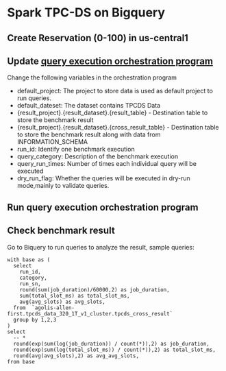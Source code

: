 # Spark TPC-DS on Bigquery
## Create Reservation (0-100) in us-central1 
## Update [query execution orchestration program](https://github.com/DigitalWNZ/gcp_python_code/blob/main/tpcds_query_execution.py)
Change the following variables in the orchestration program
- default_project: The project to store data is used as default project to run queries. 
- default_dateset: The dataset contains TPCDS Data
- {result_project}.{result_dataset}.{result_table} - Destination table to store the benchmark result
- {result_project}.{result_dataset}.{cross_result_table} - Destination table to store the benchmark result along with data from INFORMATION_SCHEMA
- run_id: Identify one benchmark execution
- query_category: Description of the benchmark execution
- query_run_times: Number of times each individual query will be executed 
- dry_run_flag: Whether the queries will be executed in dry-run mode,mainly to validate queries. 

## Run query execution orchestration program
## Check benchmark result
Go to Biquery to run queries to analyze the result, sample queries: 
```
with base as (
  select 
    run_id,
    category,
    run_sn,
    round(sum(job_duration)/60000,2) as job_duration,
    sum(total_slot_ms) as total_slot_ms,
    avg(avg_slots) as avg_slots,
  from  `agolis-allen-first.tpcds_data_320_1T_v1_cluster.tpcds_cross_result`
  group by 1,2,3
)
select
  -- *
  round(exp(sum(log(job_duration)) / count(*)),2) as job_duration,
  round(exp(sum(log(total_slot_ms)) / count(*)),2) as total_slot_ms,
  round(avg(avg_slots),2) as avg_avg_slots,
from base
```